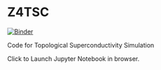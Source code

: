 # Z4TSC 

[![Binder](https://mybinder.org/badge_logo.svg)](https://mybinder.org/v2/gh/hanzhihua72/top/master)

Code for Topological Superconductivity Simulation

Click to Launch Jupyter Notebook in browser. 
